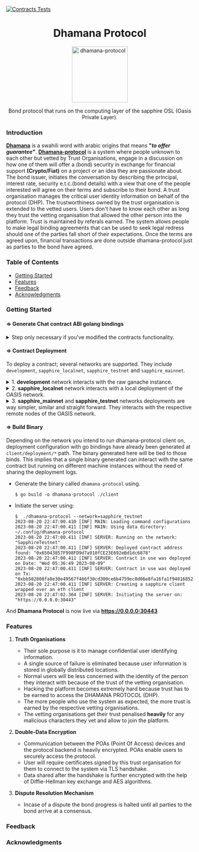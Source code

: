[![Contracts Tests](https://github.com/dmigwi/dhamana-protocol/actions/workflows/contract-tests.yaml/badge.svg)](https://github.com/dmigwi/dhamana-protocol/actions/workflows/contract-tests.yaml)

<h1 align="center"> Dhamana Protocol </h1>
<p align="center">
    <img alt="dhamana-protocol" src="https://github.com/dmigwi/dhamana-protocol/assets/22055953/0c0709c9-cb94-41b7-8463-dbd8f9dfb258" width="150">
  </a>
</p>
<p align="center">Bond protocol that runs on the computing layer of the sapphire OSL (Oasis Private Layer).</p>

<!--
<p align="center">
  <a href="https://itunes.apple.com/us/app/gitpoint/id1251245162?mt=8">
    <img alt="Download on the App Store" title="App Store" src="http://i.imgur.com/0n2zqHD.png" width="140">
  </a>
  <a href="https://play.google.com/store/apps/details?id=com.gitpoint">
    <img alt="Get it on Google Play" title="Google Play" src="http://i.imgur.com/mtGRPuM.png" width="140">
  </a>-->
</p>

### Introduction

**[Dhamana](https://en.wiktionary.org/wiki/dhamana)** is a swahili word with arabic origins that means __"*to offer guarantee*"__. **[Dhamana-protocol](/client/doc.go)** is a system where people unknown to each other but vetted by Trust Organisations, engage in a discussion on how one of them will offer a (bond) security in exchange for financial support **(Crypto/Fiat)** on a project or an idea they are passionate about.
The bond issuer, initiates the conversation by describing the principal, interest rate, security e.t.c.(bond details) with a view that one of the people interested will agree on their terms and subscribe to their bond.
A trust organisation manages the critical user identity information on behalf of the protocol (DHP). The trustworthiness owned by the trust organisation is extended to the vetted users. Users don't have to know each other as long they trust the vetting organisation that allowed the other person into the platform. Trust is maintained by referals earned.
The system allows people to make legal binding agreements that can be used to seek legal redress should one of the parties fall short of their expectations.
Once the terms are agreed upon, financial transactions are done outside dhamana-protocol just as parties to the bond have agreed.

### Table of Contents
- [Getting Started](#getting-started)
- [Features](#features)
- [Feedback](#feedback)
- [Acknowledgments](#acknowledgments)

### Getting Started

#### => Generate Chat contract ABI golang bindings
<details>
<summary>Step only necessary if you've modified the contracts functionality.</summary>
The latest binds update are always uploaded online so no need to run this command if the original code is still intact. This go bindings enable the use of <a href="https://github.com/ethereum/go-ethereum">go-ethereum</a> library when interacting with the deployed contracts.

1. Download Abigen from <a href="https://geth.ethereum.org/downloads">Geth & Tools release</a> for your platform. Extract the zipped file and `abigen` will be one of the zipped files.
2. Install `solc`, the solidity compiler in one of the ways described <a href="https://docs.soliditylang.org/en/v0.8.9/installing-solidity.html">here</a>
3. Confirm the two installation done above were successful by:
    - **abigen**
    ```
    $abigen --version
    abigen version 1.12.0-stable-e501b3b0
    ```
    - **solc**
    ```
    $ solc --version
    solc, the solidity compiler commandline interface
    Version: 0.8.21+commit.d9974bed.Linux.g++
    ```
4. Generate ABI JSON file using:
    ```
    $ solc --abi contracts/chat.sol -o build --overwrite
    Compiler run successful. Artifact(s) can be found in directory "build".
    ```
5. Generate Contract bindings in golang using
    ```
    $ abigen --abi ./build/ChatContract.abi --pkg contracts --type Chat --out client/contracts/chat.go
    ```
</details>

#### => Contract Deployment
To deploy a contract; several networks are supported. They include `development`, `sapphire_localnet`, `sapphire_testnet` and `sapphire_mainnet`.
<details>
<summary>1. <strong>development</strong> network interacts with the raw ganache instance.</summary>

- To deploy; <a href="https://trufflesuite.com/docs/ganache/quickstart/#1-install-ganache">install ganache</a> then check for its installation. <strong>(Terminal Window 1)</strong>
    ```
    $ which ganache 
    ~/.nvm/versions/node/v18.0.0/bin/ganache 
    ```
- Start up ganache:
    ```
    $ ganache
    ganache v7.9.0 (@ganache/cli: 0.10.0, @ganache/core: 0.10.0)
    Starting RPC server

    Available Accounts
    ==================
    (0) 0xcf7c8a3f10504Df1407088Ad9eFc6D0466645E73 (1000 ETH)
    (1) 0x696aE3BA64a757deE6039C848bA831697379d1C4 (1000 ETH)
    (2) 0xA21e897831A9D00F74bD9d72CbF17FeddA8E4845 (1000 ETH)
    ...
    ```

- Run the contract deployment.  It will deploy the contract, export the deployment log and generate go config bindings for the development network. <strong>(Terminal Window 2)</strong>
    ```
    $ pnpm run deploy_development     
    > dhamana-protocol@0.0.1 deploy_development ~/golang/src/github.com/dmigwi/dhamana-protocol
    > ./$npm_package_truffle migrate --network development --describe-json >> $npm_package_devlog && pnpm run gen_deployment_config $npm_package_devlog

    > dhamana-protocol@0.0.1 gen_deployment_config ~/golang/src/github.com/dmigwi/dhamana-protocol
    > go run ./deployInfo  "build/deploy_development.log"

    2023/08/21 00:12:40 Log deployment information has me written to : client/deployment/development/deployment.go
    ```
</details>
<details>
<summary>2. <strong>sapphire_localnet</strong> network interacts with a local deployment of the OASIS network.</summary>

- To deploy install the backend by running a docker container. <strong>(Terminal Window 1)</strong>
    ```
    $ ./setup_localnet.sh 
    sapphire-dev 2023-07-10-gitbacd168 (oasis-core: 22.2.8, sapphire-paratime: 0.5.2, oasis-web3-gateway: 3.3.0-gitbacd168)

    Starting oasis-net-runner with sapphire...
    Starting postgresql...
    Starting oasis-web3-gateway...
    Bootstrapping network and populating account(s) (this might take a minute)...

    Available Accounts
    ==================
    (0) 0x9Bde9f59ef7b76A5283eB15F93f73aeD9aF044aF (1000 TEST)
    (1) 0xdf46bb474947756741dc1257ed0f54848606670D (1000 TEST)

    ...
    Private Keys
    ==================
    (0) 0xe32c076b6bafa297fa50d0a8dcee339edea7b52153bbe5860faa0f2424623ba4
    (1) 0xa87903873df7e7157010f341af7692326a54fa012e175bb0c91b5ed89395eb8b
    ...
    ```
- Export the private key on the command line. This Private key will be from the account funding the contract deployment. <strong>(Terminal Window 2)</strong>

    ```
    export PRIVATE_KEY="0xe32c076b6bafa297fa50d0a8dcee339edea7b52153bbe5860faa0f2424623ba4"
    ```
- Run the contract deployment.  It will deploy the contract, export the deployment log and generate go config bindings for the sapphire_localnet network.
    ```
    $ pnpm run deploy_sapphire_localnet
    > dhamana-protocol@0.0.1 deploy_sapphire_localnet ~/golang/src/github.com/dmigwi/dhamana-protocol
    > ./$npm_package_truffle migrate --network sapphire_localnet --describe-json >> $npm_package_locallog && pnpm run gen_deployment_config $npm_package_locallog

    ⠏ Blocks: 0            Seconds: 0
    > dhamana-protocol@0.0.1 gen_deployment_config ~/golang/src/github.com/dmigwi/dhamana-protocol
    > go run ./deployInfo  "build/deploy_sapphire_localnet.log"

    2023/08/21 00:18:54 Log deployment information has me written to : client/deployment/sapphirelocalnet/deployment.go
    ```
</details>
<details>
<summary>3. <strong>sapphire_mainnet</strong> and <strong>sapphire_testnet</strong> networks deployments are way simpler, similar and straight forward. They interacts with the respective remote nodes of the OASIS network.</summary>

- Export the respectve network private key on the command line. This Private key will be from the account funding the contract deployment. <strong>(Terminal Window 1)</strong>
    ```
    export PRIVATE_KEY="0xe.....4"
    ```
- Run the contract deployment.  It will deploy the contract, export the deployment log and generate go config bindings for the sapphire_testnet network.
    ```
    $ pnpm run deploy_sapphire_testnet 
    > dhamana-protocol@0.0.1 deploy_sapphire_testnet ~/golang/src/github.com/dmigwi/dhamana-protocol
    > ./$npm_package_truffle migrate --network sapphire_testnet --describe-json > $npm_package_testlog && pnpm run gen_deployment_config $npm_package_testlog

    ⠇ Blocks: 3            Seconds: 17
    > dhamana-protocol@0.0.1 gen_deployment_config ~/golang/src/github.com/dmigwi/dhamana-protocol
    > go run ./deployInfo  "build/deploy_sapphire_testnet.log"

    2023/08/21 00:26:04 Log deployment information has me written to : client/deployment/sapphiretestnet/deployment.go
    ```
</details>

#### => Build Binary
Depending on the network you intend to run dhamana-protocol client on, deployment configuration with go bindings have already been generated at `client/deployment/*` path. The binary generated here will be tied to those binds.
This implies that a single binary generated can interact with the same contract but running on different machine instances without the need of sharing the deployment logs.

- Generate the binary called `dhamana-protocol` using.
    ```
    $ go build -o dhamana-protocol ./client
    ```
- Initiate the server using:
    ```
    $  ./dhamana-protocol --network=sapphire_testnet
    2023-08-20 22:47:00.410 [INF] MAIN: Loading command configurations
    2023-08-20 22:47:00.411 [INF] MAIN: Using data directory: ~/.config/dhamana-protocol
    2023-08-20 22:47:00.411 [INF] SERVER: Running on the network: "SapphireTestnet"
    2023-08-20 22:47:00.411 [INF] SERVER: Deployed contract address found: "0x65043857F998FD9d7a910fCE23E692eBd1dc6878"
    2023-08-20 22:47:00.411 [INF] SERVER: Contract in use was deployed on Date: "Wed 05:36:49 2023-08-09"
    2023-08-20 22:47:00.411 [INF] SERVER: Contract in use was deployed on Tx: "0xbb502808fa8e30e49567f466f30cd300ce6b4759ec0d06e8fa16fa1f94816852"
    2023-08-20 22:47:00.411 [INF] SERVER: Creating a sapphire client wrapped over an eth client
    2023-08-20 22:47:02.364 [INF] SERVER: Initiating the server on: "https://0.0.0.0:30443"
    ```

And **Dhamana Protocol** is now live via **https://0.0.0.0:30443**

### Features

1. **Truth Organisations** 
    - Their sole purpose is it to manage confidential user identifying information.
    - A single source of failure is eliminated because user information is stored in globally distributed locations.
    - Normal users will be less concerned with the identity of the person they interact with because of the trust of the vetting organisation.
    - Hacking the platform becomes extremely hard because trust has to be earned to access the DHAMANA PROTOCOL (DHP).
    - The more people who use the system as expected, the more trust is earned by the respective vetting organisations.
    - The vetting organisations get their trust penalised **heavily** for any malicious characters they vet and allow to join the platform.

2. **Double-Data Encryption** 
    - Communication between the POAs (Point Of Access) devices and the protocol backend is heavily encrypted. POAs enable users to securely access the protocol.
    - User will require certificates signed by this trust organisation for them to connect to the system via TLS handshake.
    - Data shared after the handshake is further encrypted with the help of Diffie-Hellman key exchange and AES algorithms.

3. **Dispute Resolution Mechanism**
    - Incase of a dispute the bond progress is halted until all parties to the bond arrive at a
consensus.

### Feedback

### Acknowledgments

